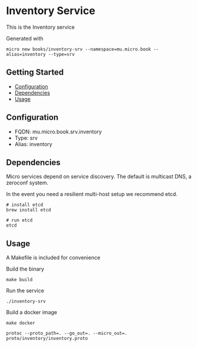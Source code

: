 # Inventory Service

This is the Inventory service

Generated with

```
micro new books/inventory-srv --namespace=mu.micro.book --alias=inventory --type=srv
```

## Getting Started

- [Configuration](#configuration)
- [Dependencies](#dependencies)
- [Usage](#usage)

## Configuration

- FQDN: mu.micro.book.srv.inventory
- Type: srv
- Alias: inventory

## Dependencies

Micro services depend on service discovery. The default is multicast DNS, a zeroconf system.

In the event you need a resilient multi-host setup we recommend etcd.

```
# install etcd
brew install etcd

# run etcd
etcd
```

## Usage

A Makefile is included for convenience

Build the binary

```
make build
```

Run the service
```
./inventory-srv
```

Build a docker image
```
make docker
```

```
protoc --proto_path=. --go_out=. --micro_out=. proto/inventory/inventory.proto 
```
